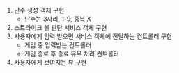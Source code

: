1. 난수 생성 객체 구현
   - 난수는 3자리, 1-9, 중복 X
2. 스트라이크 볼 판단 서비스 객체 구현
3. 사용자에게 입력 받으면 서비스 객체에 전달하는 컨트롤러 구현
   - 게임 중 입력받는 컨트롤러
   - 게임 종료 후 종료 유무 처리 컨트롤러
4. 사용자에게 보여지는 뷰 구현